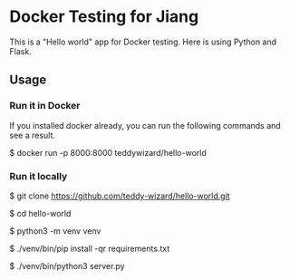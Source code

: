 # Docker Testing for Jiang

This is a "Hello world" app for Docker testing.
Here is using Python and Flask.


## Usage


### Run it in Docker
If you installed docker already, you can run the following commands and see a result.

$ docker run -p 8000:8000 teddywizard/hello-world



### Run it locally

$ git clone https://github.com/teddy-wizard/hello-world.git

$ cd hello-world

$ python3 -m venv venv

$ ./venv/bin/pip install -qr requirements.txt

$ ./venv/bin/python3 server.py

